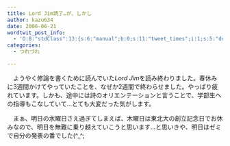 ```yaml
---
title: Lord Jim読了…が、しかし
author: kazu634
date: 2006-06-21
wordtwit_post_info:
  - 'O:8:"stdClass":13:{s:6:"manual";b:0;s:11:"tweet_times";i:1;s:5:"delay";i:0;s:7:"enabled";i:1;s:10:"separation";s:2:"60";s:7:"version";s:3:"3.7";s:14:"tweet_template";b:0;s:6:"status";i:2;s:6:"result";a:0:{}s:13:"tweet_counter";i:2;s:13:"tweet_log_ids";a:1:{i:0;i:2411;}s:9:"hash_tags";a:0:{}s:8:"accounts";a:1:{i:0;s:7:"kazu634";}}'
categories:
  - つれづれ

---
```

<div class="section">
<p>
    　ようやく修論を書くために読んでいた<i>Lord Jim</i>を読み終わりました。春休みに3週間かけてやっていたことを、なぜか2週間で終わらせました。やっぱり疲れています。しかも、途中には詩のオリエンテーションと言うことで、学部生への指導もこなしていて…とても大変だった気がします。
</p></p> 
  
<p>
    　まぁ、明日の水曜日さえ過ぎてしまえば、木曜日は東北大の創立記念日でお休みなので、明日を無難に乗り越えていこうと思います…と思いきや、明日はゼミで自分の発表の番でした(^_^;
</p>
</div>
